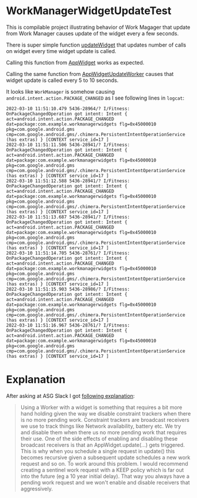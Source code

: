 # WorkManagerWidgetUpdateTest

This is compilable project illustrating behavior of Work Magager that update from Work Manager causes update of the widget every a few seconds. 

There is super simple function [updateWidget](app/src/main/java/com/example/workmanagerwidgets/UpdateWidget.kt) that updates number of calls on widget every time widget update is called.

Calling this function from [AppWidget](app/src/main/java/com/example/workmanagerwidgets/AppWidget.kt) works as expected. 

Calling the same function from [AppWidgetUpdateWorker](app/src/main/java/com/example/workmanagerwidgets/AppWidgetUpdateWorker.kt) causes that widget update is called every 5 to 10 seconds.

It looks like `WorkManager` is somehow causing `android.intent.action.PACKAGE_CHANGED` as I see following lines in `logcat`:

```
2022-03-10 11:51:10.479 5436-28964/? I/Fitness: OnPackageChangedOperation got intent: Intent { act=android.intent.action.PACKAGE_CHANGED dat=package:com.example.workmanagerwidgets flg=0x45000010 pkg=com.google.android.gms cmp=com.google.android.gms/.chimera.PersistentIntentOperationService (has extras) } [CONTEXT service_id=17 ]
2022-03-10 11:51:11.506 5436-28941/? I/Fitness: OnPackageChangedOperation got intent: Intent { act=android.intent.action.PACKAGE_CHANGED dat=package:com.example.workmanagerwidgets flg=0x45000010 pkg=com.google.android.gms cmp=com.google.android.gms/.chimera.PersistentIntentOperationService (has extras) } [CONTEXT service_id=17 ]
2022-03-10 11:51:12.588 5436-28941/? I/Fitness: OnPackageChangedOperation got intent: Intent { act=android.intent.action.PACKAGE_CHANGED dat=package:com.example.workmanagerwidgets flg=0x45000010 pkg=com.google.android.gms cmp=com.google.android.gms/.chimera.PersistentIntentOperationService (has extras) } [CONTEXT service_id=17 ]
2022-03-10 11:51:13.687 5436-28941/? I/Fitness: OnPackageChangedOperation got intent: Intent { act=android.intent.action.PACKAGE_CHANGED dat=package:com.example.workmanagerwidgets flg=0x45000010 pkg=com.google.android.gms cmp=com.google.android.gms/.chimera.PersistentIntentOperationService (has extras) } [CONTEXT service_id=17 ]
2022-03-10 11:51:14.705 5436-28761/? I/Fitness: OnPackageChangedOperation got intent: Intent { act=android.intent.action.PACKAGE_CHANGED dat=package:com.example.workmanagerwidgets flg=0x45000010 pkg=com.google.android.gms cmp=com.google.android.gms/.chimera.PersistentIntentOperationService (has extras) } [CONTEXT service_id=17 ]
2022-03-10 11:51:15.903 5436-28986/? I/Fitness: OnPackageChangedOperation got intent: Intent { act=android.intent.action.PACKAGE_CHANGED dat=package:com.example.workmanagerwidgets flg=0x45000010 pkg=com.google.android.gms cmp=com.google.android.gms/.chimera.PersistentIntentOperationService (has extras) } [CONTEXT service_id=17 ]
2022-03-10 11:51:16.967 5436-28761/? I/Fitness: OnPackageChangedOperation got intent: Intent { act=android.intent.action.PACKAGE_CHANGED dat=package:com.example.workmanagerwidgets flg=0x45000010 pkg=com.google.android.gms cmp=com.google.android.gms/.chimera.PersistentIntentOperationService (has extras) } [CONTEXT service_id=17 ]
```

# Explanation
After asking at ASG Slack I got [following explanation](https://androidstudygroup.slack.com/archives/CAYMXJE0H/p1646925106996509):
> Using a Worker with a widget is something that requires a bit more hand holding given the way we disable constraint trackers when there is no more pending work. Constraint trackers are broadcast receivers we use to track things like Network availability, battery etc. We try and disable them when there us no more pending work that requires their use.
> One of the side effects of enabling and disabling these broadcast receivers is that an AppWidget.update(...) gets triggered. This is why when you schedule a single request in update() this becomes recursive given a subsequent update schedules a new work request and so on.
To work around this problem. I would recommend creating a sentinel work request with a KEEP policy which is far out into the future (eg a 10 year initial delay). That way you always have a pending work request and we won't enable and disable receivers that aggressively.
